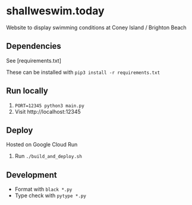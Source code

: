 # shallweswim.today
Website to display swimming conditions at Coney Island / Brighton Beach

## Dependencies

See [requirements.txt]

These can be installed with `pip3 install -r requirements.txt`

## Run locally
1. `PORT=12345 python3 main.py`
1. Visit http://localhost:12345

## Deploy

Hosted on Google Cloud Run

1. Run `./build_and_deploy.sh`

## Development

- Format with `black *.py`
- Type check with `pytype *.py`
